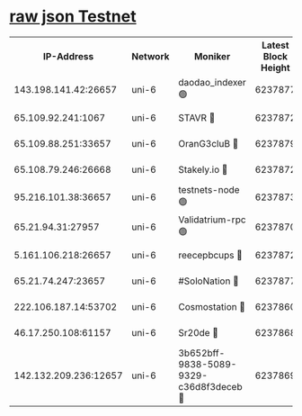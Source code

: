 [raw json Testnet](https://rpc-check.junot.stavr.tech/junot/rpc-junot-result.json)
=


<table><tr><th>IP-Address</th><th>Network</th><th>Moniker</th><th>Latest Block Height</th><th>Earliest Block Height</th><th>Catching Up</th><th>Tx Index</th><th>Voting Power</th><th>Scan Time</th></tr><tr><td>143.198.141.42:26657</td><td>uni-6</td><td>daodao_indexer 🟢</td><td>6237877</td><td>1</td><td>False</td><td>off</td><td>0</td><td>2023-12-20T05:38:36.194524492UTC</td></tr><tr><td>65.109.92.241:1067</td><td>uni-6</td><td>STAVR 🔴</td><td>6237872</td><td>1138541</td><td>False</td><td>on</td><td>6047</td><td>2023-12-20T05:38:23.076573978UTC</td></tr><tr><td>65.109.88.251:33657</td><td>uni-6</td><td>OranG3cluB 🔴</td><td>6237879</td><td>1138541</td><td>False</td><td>on</td><td>11</td><td>2023-12-20T05:38:40.703320089UTC</td></tr><tr><td>65.108.79.246:26668</td><td>uni-6</td><td>Stakely.io 🔴</td><td>6237872</td><td>1570872</td><td>False</td><td>on</td><td>1310804</td><td>2023-12-20T05:38:24.166267900UTC</td></tr><tr><td>95.216.101.38:36657</td><td>uni-6</td><td>testnets-node 🟢</td><td>6237873</td><td>1615130</td><td>False</td><td>on</td><td>0</td><td>2023-12-20T05:38:26.603281155UTC</td></tr><tr><td>65.21.94.31:27957</td><td>uni-6</td><td>Validatrium-rpc 🟢</td><td>6237870</td><td>2943363</td><td>False</td><td>on</td><td>0</td><td>2023-12-20T05:38:18.641858627UTC</td></tr><tr><td>5.161.106.218:26657</td><td>uni-6</td><td>reecepbcups 🔴</td><td>6237872</td><td>4468422</td><td>False</td><td>on</td><td>105015</td><td>2023-12-20T05:38:23.788183662UTC</td></tr><tr><td>65.21.74.247:23657</td><td>uni-6</td><td>#SoloNation 🔴</td><td>6237877</td><td>5208001</td><td>False</td><td>on</td><td>112</td><td>2023-12-20T05:38:35.214751555UTC</td></tr><tr><td>222.106.187.14:53702</td><td>uni-6</td><td>Cosmostation 🔴</td><td>6237860</td><td>5344501</td><td>False</td><td>on</td><td>110003</td><td>2023-12-20T05:38:16.252552754UTC</td></tr><tr><td>46.17.250.108:61157</td><td>uni-6</td><td>Sr20de 🔴</td><td>6237868</td><td>5727371</td><td>False</td><td>on</td><td>28</td><td>2023-12-20T05:38:11.661940640UTC</td></tr><tr><td>142.132.209.236:12657</td><td>uni-6</td><td>3b652bff-9838-5089-9329-c36d8f3deceb 🔴</td><td>6237869</td><td>6231280</td><td>False</td><td>on</td><td>157563</td><td>2023-12-20T05:38:14.857903565UTC</td></tr></table>